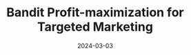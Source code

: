 ---
title: "Bandit Profit-maximization for Targeted Marketing"
excerpt: "**Joon Suk Huh**, Ellen Vitercik, Kirthevasan Kandasamy"
collection: publications
link: "https://arxiv.org/pdf/2403.01361.pdf"
date: 2024-03-03
venue: 'Under review, Preprint available at arXiv:2403.01361'
---
